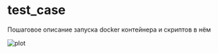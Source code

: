 # test_case

Пошаговое описание запуска docker контейнера и скриптов в нём


[comment]: <> (<tr>)

![plot](./readme_illustrations/1.jpg)

[comment]: <> (</tr>)
